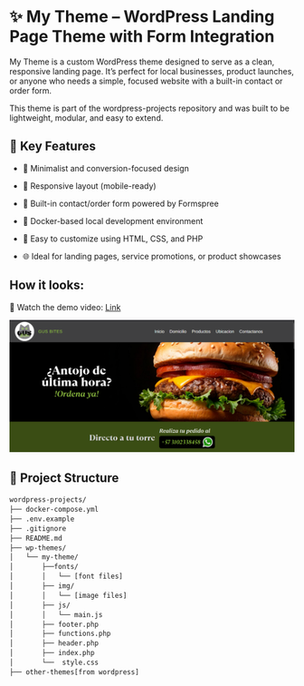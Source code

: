 # ✨ My Theme – WordPress Landing Page Theme with Form Integration

My Theme is a custom WordPress theme designed to serve as a clean, responsive landing page. It’s perfect for local businesses, product launches, or anyone who needs a simple, focused website with a built-in contact or order form.

This theme is part of the wordpress-projects repository and was built to be lightweight, modular, and easy to extend.

## 📌 Key Features

- 🎯 Minimalist and conversion-focused design

- 📱 Responsive layout (mobile-ready)

- 📝 Built-in contact/order form powered by Formspree

- 🐳 Docker-based local development environment

- 🧩 Easy to customize using HTML, CSS, and PHP

- 🌐 Ideal for landing pages, service promotions, or product showcases


## How it looks: 

🎥 Watch the demo video: [Link](https://youtu.be/uRWdT_-Zulk)

![Wordpress Theme Preview](images/wordpress-theme.png)


## 🧰 Project Structure

```bash
wordpress-projects/
├── docker-compose.yml
├── .env.example
├── .gitignore
├── README.md
├── wp-themes/
│   └── my-theme/
│       ├──fonts/
│       │   └── [font files]
│       ├── img/
│       │   └── [image files]
│       ├── js/
│       │   └── main.js
│       ├── footer.php
│       ├── functions.php
│       ├── header.php
│       ├── index.php
│       └──  style.css
├── other-themes[from wordpress]
```